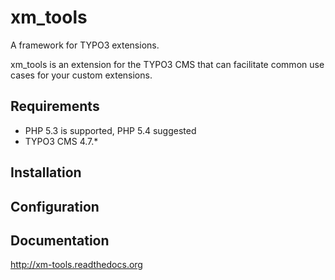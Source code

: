 # xm_tools
A framework for TYPO3 extensions.

xm_tools is an extension for the TYPO3 CMS that can facilitate common use cases for your custom extensions.

## Requirements

* PHP 5.3 is supported, PHP 5.4 suggested
* TYPO3 CMS 4.7.*

## Installation


## Configuration

## Documentation

http://xm-tools.readthedocs.org